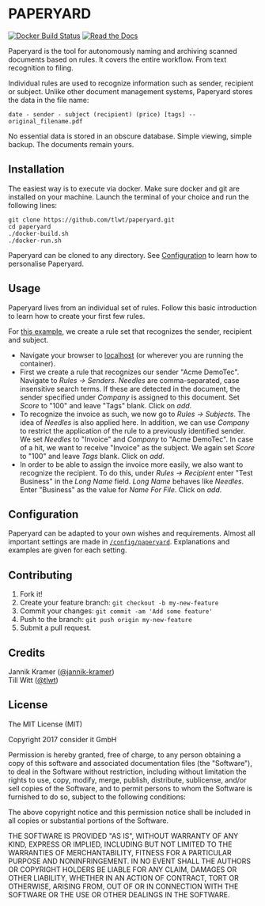# PAPERYARD

[![Docker Build Status](https://img.shields.io/docker/build/tlwt/paperyard.svg)]()
[![Read the Docs](https://img.shields.io/readthedocs/paperyard.svg)]()

Paperyard is the tool for autonomously naming and archiving scanned documents based on rules. It covers the entire workflow. From text recognition to filing.

Individual rules are used to recognize information such as sender, recipient or subject. Unlike other document management systems, Paperyard stores the data in the file name:
    
    date - sender - subject (recipient) (price) [tags] -- original_filename.pdf
    
No essential data is stored in an obscure database. Simple viewing, simple backup. The documents remain yours.

## Installation

The easiest way is to execute via docker. Make sure docker and git are installed on your machine. Launch the terminal of your choice and run the following lines:

    git clone https://github.com/tlwt/paperyard.git
    cd paperyard
    ./docker-build.sh
    ./docker-run.sh
    
Paperyard can be cloned to any directory. See [Configuration](#configuration) to learn how to personalise Paperyard.

## Usage

Paperyard lives from an individual set of rules. Follow this basic introduction to learn how to create your first few rules.

For [this example](https://paperyard.ams3.digitaloceanspaces.com/paperyard_sample.pdf), we create a rule set that recognizes the sender, recipient and subject.
- Navigate your browser to [localhost](http://localhost) (or wherever you are running the container).
- First we create a rule that recognizes our sender "Acme DemoTec". Navigate to _Rules -> Senders_. _Needles_ are comma-separated, case insensitive search terms. If these are detected in the document, the sender specified under _Company_ is assigned to this document. Set _Score_ to "100" and leave "Tags" blank. Click on _add_.
- To recognize the invoice as such, we now go to _Rules -> Subjects_. The idea of _Needles_ is also applied here. In addition, we can use _Company_ to restrict the application of the rule to a previously identified sender. We set _Needles_ to "Invoice" and _Company_ to "Acme DemoTec". In case of a hit, we want to receive "Invoice" as the subject. We again set _Score_ to "100" and leave _Tags_ blank. Click on _add_.
- In order to be able to assign the invoice more easily, we also want to recognize the recipient. To do this, under _Rules -> Recipient_ enter "Test Business" in the _Long Name_ field. _Long Name_ behaves like _Needles_. Enter "Business" as the value for _Name For File_. Click on _add_.

## Configuration

Paperyard can be adapted to your own wishes and requirements. Almost all important settings are made in [`/config/paperyard`](config/paperyard). Explanations and examples are given for each setting.

## Contributing

1. Fork it!
2. Create your feature branch: `git checkout -b my-new-feature`
3. Commit your changes: `git commit -am 'Add some feature'`
4. Push to the branch: `git push origin my-new-feature`
5. Submit a pull request.

## Credits

Jannik Kramer ([@jannik-kramer](https://github.com/jannik-kramer))  
Till Witt ([@tlwt](https://github.com/tlwt))

## License

The MIT License (MIT)

Copyright 2017 consider it GmbH

Permission is hereby granted, free of charge, to any person obtaining a copy of this software and associated documentation files (the "Software"), to deal in the Software without restriction, including without limitation the rights to use, copy, modify, merge, publish, distribute, sublicense, and/or sell copies of the Software, and to permit persons to whom the Software is furnished to do so, subject to the following conditions:

The above copyright notice and this permission notice shall be included in all copies or substantial portions of the Software.

THE SOFTWARE IS PROVIDED "AS IS", WITHOUT WARRANTY OF ANY KIND, EXPRESS OR IMPLIED, INCLUDING BUT NOT LIMITED TO THE WARRANTIES OF MERCHANTABILITY, FITNESS FOR A PARTICULAR PURPOSE AND NONINFRINGEMENT. IN NO EVENT SHALL THE AUTHORS OR COPYRIGHT HOLDERS BE LIABLE FOR ANY CLAIM, DAMAGES OR OTHER LIABILITY, WHETHER IN AN ACTION OF CONTRACT, TORT OR OTHERWISE, ARISING FROM, OUT OF OR IN CONNECTION WITH THE SOFTWARE OR THE USE OR OTHER DEALINGS IN THE SOFTWARE.
